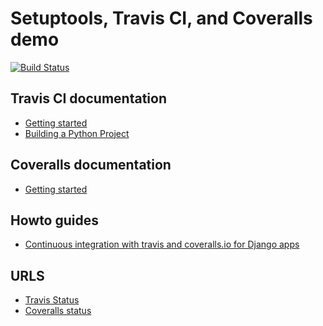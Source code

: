 # Setuptools, Travis CI, and Coveralls demo

[![Build Status](http://drone.us-west-2.elasticbeanstalk.com/api/badges/ddriddle/distutils_django_demo/status.svg)](http://drone.us-west-2.elasticbeanstalk.com/ddriddle/distutils_django_demo)

## Travis CI documentation

* [Getting started](http://docs.travis-ci.com/user/getting-started/)
* [Building a Python Project](http://docs.travis-ci.com/user/languages/python/)

## Coveralls documentation

* [Getting started](https://coveralls.zendesk.com/hc/en-us)

## Howto guides

* [Continuous integration with travis and coveralls.io for Django
apps](http://agiliq.com/blog/2014/05/continuous-integration-with-travis-and-coverallsio/)

## URLS

* [Travis Status](https://travis-ci.org/ddriddle/distutils_django_demo)
* [Coveralls status](https://coveralls.io/github/ddriddle/distutils_django_demo)
